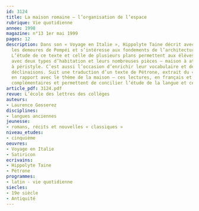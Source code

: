 ```yaml
---
id: 3124
title: La maison romaine – l’organisation de l’espace 
rubrique: Vie quotidienne
annee: 1998
magazine: n°13 1er mai 1999
pages: 12
description: Dans son « Voyage en Italie », Hippolyte Taine décrit avec admiration
  les demeures de Pompéi et s’intéresse aux fondements de l’architecture romaine.
  L’étude de ce texte et celle de plusieurs plans permettent aux élèves de se familiariser
  avec deux types d’habitation et leurs nombreuses pièces – maison à atrium, maison
  à péristyle. C’est aussi l’occasion d’enrichir leur vocabulaire et de réviser les
  déclinaisons. Suit une traduction d’un texte de Pétrone, extrait du « Satiricon »,
  en rapport avec le thème de la maison – ces lectures, en français et en latin, sont
  complémentaires et permettent de concilier l’étude de la langue et celle de la civilisation.
article_pdf: 3124.pdf
revue: L’école des lettres des collèges
auteurs:
- Laurence Gosserez
disciplines:
- langues anciennes
jeunesse:
- romans, récits et nouvelles « classiques »
niveau_etudes:
- cinquième
oeuvres:
- Voyage en Italie
- Satiricon
ecrivains:
- Hippolyte Taine
- Pétrone
programmes:
- latin - vie quotidienne
siecles:
- 19e siècle
- Antiquité
---
```

